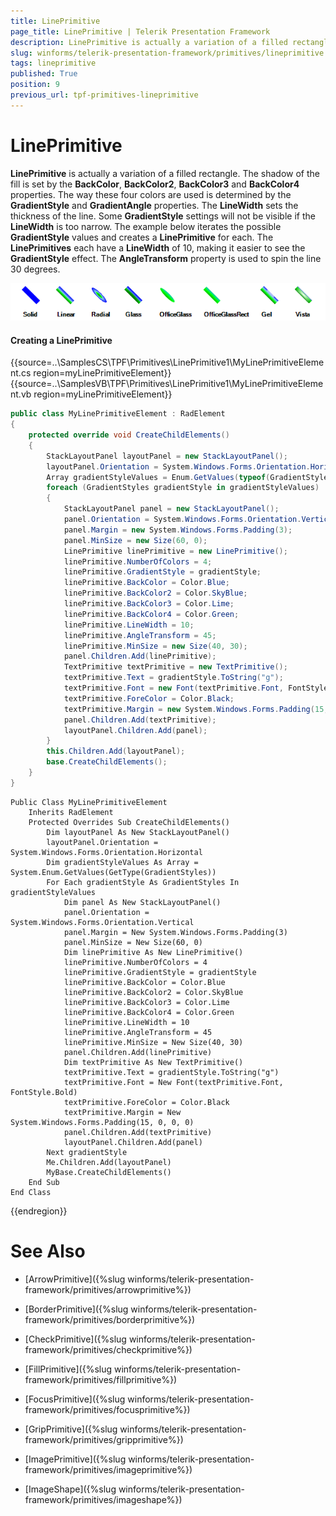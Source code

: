 ```yaml
---
title: LinePrimitive
page_title: LinePrimitive | Telerik Presentation Framework
description: LinePrimitive is actually a variation of a filled rectangle and can display shadow.
slug: winforms/telerik-presentation-framework/primitives/lineprimitive
tags: lineprimitive
published: True
position: 9
previous_url: tpf-primitives-lineprimitive
---
```


# LinePrimitive


__LinePrimitive__ is actually a variation of a filled rectangle. The shadow of the fill is set by the __BackColor__, __BackColor2__, __BackColor3__ and __BackColor4__ properties. The way these four colors are used is determined by the __GradientStyle__ and __GradientAngle__ properties. The __LineWidth__ sets the thickness of the line. Some __GradientStyle__ settings will not be visible if the __LineWidth__ is too narrow. The example below iterates the possible __GradientStyle__ values and creates a __LinePrimitive__ for each. The __LinePrimitives__ each have a __LineWidth__ of 10, making it easier to see the __GradientStyle__ effect. The __AngleTransform__ property is used to spin the line 30 degrees.

![tpf-primitives-lineprimitive 001](images/tpf-primitives-lineprimitive001.png)

#### Creating a LinePrimitive

{{source=..\SamplesCS\TPF\Primitives\LinePrimitive1\MyLinePrimitiveElement.cs region=myLinePrimitiveElement}} 
{{source=..\SamplesVB\TPF\Primitives\LinePrimitive1\MyLinePrimitiveElement.vb region=myLinePrimitiveElement}} 

````C#
public class MyLinePrimitiveElement : RadElement
{
    protected override void CreateChildElements()
    {
        StackLayoutPanel layoutPanel = new StackLayoutPanel();
        layoutPanel.Orientation = System.Windows.Forms.Orientation.Horizontal;
        Array gradientStyleValues = Enum.GetValues(typeof(GradientStyles));
        foreach (GradientStyles gradientStyle in gradientStyleValues)
        {
            StackLayoutPanel panel = new StackLayoutPanel();
            panel.Orientation = System.Windows.Forms.Orientation.Vertical;
            panel.Margin = new System.Windows.Forms.Padding(3);
            panel.MinSize = new Size(60, 0);
            LinePrimitive linePrimitive = new LinePrimitive();
            linePrimitive.NumberOfColors = 4;
            linePrimitive.GradientStyle = gradientStyle;
            linePrimitive.BackColor = Color.Blue;
            linePrimitive.BackColor2 = Color.SkyBlue;
            linePrimitive.BackColor3 = Color.Lime;
            linePrimitive.BackColor4 = Color.Green;
            linePrimitive.LineWidth = 10;
            linePrimitive.AngleTransform = 45;
            linePrimitive.MinSize = new Size(40, 30);
            panel.Children.Add(linePrimitive);
            TextPrimitive textPrimitive = new TextPrimitive();
            textPrimitive.Text = gradientStyle.ToString("g");
            textPrimitive.Font = new Font(textPrimitive.Font, FontStyle.Bold);
            textPrimitive.ForeColor = Color.Black;
            textPrimitive.Margin = new System.Windows.Forms.Padding(15, 0, 0, 0);
            panel.Children.Add(textPrimitive);
            layoutPanel.Children.Add(panel);
        }
        this.Children.Add(layoutPanel);
        base.CreateChildElements();
    }
}

````
````VB.NET
Public Class MyLinePrimitiveElement
    Inherits RadElement
    Protected Overrides Sub CreateChildElements()
        Dim layoutPanel As New StackLayoutPanel()
        layoutPanel.Orientation = System.Windows.Forms.Orientation.Horizontal
        Dim gradientStyleValues As Array = System.Enum.GetValues(GetType(GradientStyles))
        For Each gradientStyle As GradientStyles In gradientStyleValues
            Dim panel As New StackLayoutPanel()
            panel.Orientation = System.Windows.Forms.Orientation.Vertical
            panel.Margin = New System.Windows.Forms.Padding(3)
            panel.MinSize = New Size(60, 0)
            Dim linePrimitive As New LinePrimitive()
            linePrimitive.NumberOfColors = 4
            linePrimitive.GradientStyle = gradientStyle
            linePrimitive.BackColor = Color.Blue
            linePrimitive.BackColor2 = Color.SkyBlue
            linePrimitive.BackColor3 = Color.Lime
            linePrimitive.BackColor4 = Color.Green
            linePrimitive.LineWidth = 10
            linePrimitive.AngleTransform = 45
            linePrimitive.MinSize = New Size(40, 30)
            panel.Children.Add(linePrimitive)
            Dim textPrimitive As New TextPrimitive()
            textPrimitive.Text = gradientStyle.ToString("g")
            textPrimitive.Font = New Font(textPrimitive.Font, FontStyle.Bold)
            textPrimitive.ForeColor = Color.Black
            textPrimitive.Margin = New System.Windows.Forms.Padding(15, 0, 0, 0)
            panel.Children.Add(textPrimitive)
            layoutPanel.Children.Add(panel)
        Next gradientStyle
        Me.Children.Add(layoutPanel)
        MyBase.CreateChildElements()
    End Sub
End Class

````

{{endregion}}

# See Also
* [ArrowPrimitive]({%slug winforms/telerik-presentation-framework/primitives/arrowprimitive%})

* [BorderPrimitive]({%slug winforms/telerik-presentation-framework/primitives/borderprimitive%})

* [CheckPrimitive]({%slug winforms/telerik-presentation-framework/primitives/checkprimitive%})

* [FillPrimitive]({%slug winforms/telerik-presentation-framework/primitives/fillprimitive%})

* [FocusPrimitive]({%slug winforms/telerik-presentation-framework/primitives/focusprimitive%})

* [GripPrimitive]({%slug winforms/telerik-presentation-framework/primitives/gripprimitive%})

* [ImagePrimitive]({%slug winforms/telerik-presentation-framework/primitives/imageprimitive%})

* [ImageShape]({%slug winforms/telerik-presentation-framework/primitives/imageshape%})

